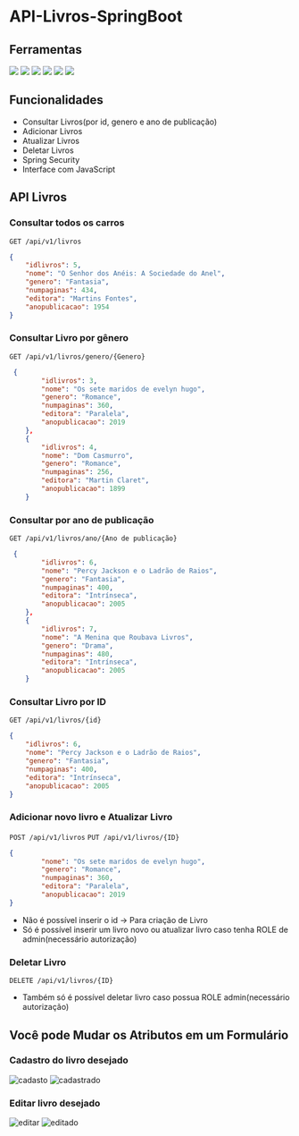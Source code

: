 # API-Livros-SpringBoot
## Ferramentas
<p>
  <img src="https://img.shields.io/badge/spring-%236DB33F.svg?style=for-the-badge&logo=spring&logoColor=white"/>
  <img src="https://img.shields.io/badge/java-%23ED8B00.svg?style=for-the-badge&logo=openjdk&logoColor=white"/>
  <img src="https://img.shields.io/badge/Oracle-F80000?style=for-the-badge&logo=oracle&logoColor=white"/>
  <img src="https://img.shields.io/badge/docker-%230db7ed.svg?style=for-the-badge&logo=docker&logoColor=white"/>
  <img src="https://img.shields.io/badge/Postman-FF6C37?style=for-the-badge&logo=postman&logoColor=white"/>
  <img src="https://img.shields.io/badge/javascript-%23323330.svg?style=for-the-badge&logo=javascript&logoColor=%23F7DF1E"/>
  
</p>

## Funcionalidades
- Consultar Livros(por id, genero e ano de publicação)
- Adicionar Livros
- Atualizar Livros
- Deletar Livros
- Spring Security
- Interface com JavaScript
## API Livros 
### Consultar todos os carros
```GET /api/v1/livros```
```json
{
    "idlivros": 5,
    "nome": "O Senhor dos Anéis: A Sociedade do Anel",
    "genero": "Fantasia",
    "numpaginas": 434,
    "editora": "Martins Fontes",
    "anopublicacao": 1954
}
```

### Consultar Livro por gênero
```GET /api/v1/livros/genero/{Genero}```

```json
 {
        "idlivros": 3,
        "nome": "Os sete maridos de evelyn hugo",
        "genero": "Romance",
        "numpaginas": 360,
        "editora": "Paralela",
        "anopublicacao": 2019
    },
    {
        "idlivros": 4,
        "nome": "Dom Casmurro",
        "genero": "Romance",
        "numpaginas": 256,
        "editora": "Martin Claret",
        "anopublicacao": 1899
    }

```

### Consultar por ano de publicação
```GET /api/v1/livros/ano/{Ano de publicação}```

```json
 {
        "idlivros": 6,
        "nome": "Percy Jackson e o Ladrão de Raios",
        "genero": "Fantasia",
        "numpaginas": 400,
        "editora": "Intrínseca",
        "anopublicacao": 2005
    },
    {
        "idlivros": 7,
        "nome": "A Menina que Roubava Livros",
        "genero": "Drama",
        "numpaginas": 480,
        "editora": "Intrínseca",
        "anopublicacao": 2005
    }

```

### Consultar Livro por ID
```GET /api/v1/livros/{id}```
```json
{
    "idlivros": 6,
    "nome": "Percy Jackson e o Ladrão de Raios",
    "genero": "Fantasia",
    "numpaginas": 400,
    "editora": "Intrínseca",
    "anopublicacao": 2005
}

```

### Adicionar novo livro e Atualizar Livro
```POST /api/v1/livros```
```PUT /api/v1/livros/{ID}```
```json
{
        "nome": "Os sete maridos de evelyn hugo",
        "genero": "Romance",
        "numpaginas": 360,
        "editora": "Paralela",
        "anopublicacao": 2019
}
```
- Não é possível inserir o id -> Para criação de Livro
- Só é possível inserir um livro novo ou atualizar livro caso tenha ROLE de admin(necessário autorização)

### Deletar Livro
```DELETE /api/v1/livros/{ID}```

- Também só é possível deletar livro caso possua ROLE admin(necessário autorização)

## Você pode Mudar os Atributos em um Formulário

### Cadastro do livro desejado

![cadasto](https://github.com/luisaxsz/API-Livros-SpringBoot/assets/101007311/6166dd51-367b-42ef-bfb4-627b9e056df4)
![cadastrado](https://github.com/luisaxsz/API-Livros-SpringBoot/assets/101007311/82dcd41d-9326-4e0e-84a2-c4a3a187f93e)

### Editar livro desejado 

![editar](https://github.com/luisaxsz/API-Livros-SpringBoot/assets/101007311/9bdeced0-2c11-4081-811a-7953b3aea01c)
![editado](https://github.com/luisaxsz/API-Livros-SpringBoot/assets/101007311/e828320f-c014-4001-83b1-4733beb99b27)
